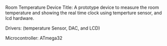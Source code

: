 Room Temperature Device 
Title: 
A prototype device to measure the room temperature and showing the real time clock using temperture sensor, and lcd hardware.

Drivers: (temperature Sensor, DAC, and LCD)

Microcontroller: ATmega32
